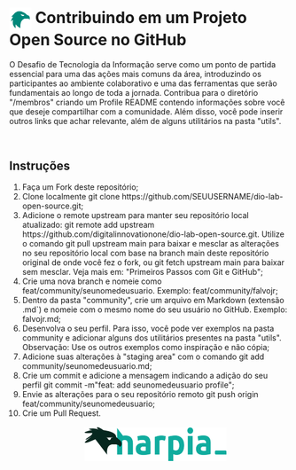<h1>
    <a href="">
     <img align="center" width="40px" src="docs/Ativo%201%401x.png"></a>
    <span> Contribuindo em um Projeto Open Source no GitHub</span>
</h1>

<p> O Desafio de Tecnologia da Informação serve como um ponto de partida essencial para uma das ações mais comuns da área, introduzindo os participantes ao ambiente colaborativo e uma das ferramentas que serão fundamentais ao longo de toda a jornada. Contribua para o diretório "/membros" criando um Profile README contendo informações sobre você que deseje compartilhar com a comunidade. Além disso, você pode inserir outros links que achar relevante, além de alguns utilitários na pasta "utils". </p>
</br>

## Instruções
<ol>
<li>Faça um Fork deste repositório;
</li>
<li>Clone localmente git clone https://github.com/SEUUSERNAME/dio-lab-open-source.git;
</li>
<li>Adicione o remote upstream para manter seu repositório local atualizado: git remote add upstream https://github.com/digitalinnovationone/dio-lab-open-source.git. Utilize o comando git pull upstream main para baixar e mesclar as alterações no seu repositório local com base na branch main deste repositório original de onde você fez o fork, ou git fetch upstream main para baixar sem mesclar. Veja mais em: "Primeiros Passos com Git e GitHub";
</li>
<li>Crie uma nova branch e nomeie como feat/community/seunomedeusuario. Exemplo: feat/community/falvojr;
</li>
<li>Dentro da pasta "community", crie um arquivo em Markdown (extensão .md`) e nomeie com o mesmo nome do seu usuário no GitHub. Exemplo: falvojr.md;
</li>
<li>Desenvolva o seu perfil. Para isso, você pode ver exemplos na pasta community e adicionar alguns dos utilitários presentes na pasta "utils". Observação: Use os outros exemplos como inspiração e não cópia;
</li>
<li>Adicione suas alterações à "staging area" com o comando git add community/seunomedeusuario.md;
</li>
<li>Crie um commit e adicione a mensagem indicando a adição do seu perfil git commit -m"feat: add seunomedeusuario profile";
</li>
<li>Envie as alterações para o seu repositório remoto git push origin feat/community/seunomedeusuario;
</li>
<li>Crie um Pull Request.</li>

</br>

<div align="center">
     <img align="center" width="256px" src="docs/Ativo%209%404x.png"></a>
</div>
